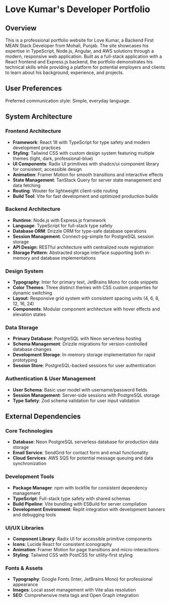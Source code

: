 # Love Kumar's Developer Portfolio

## Overview

This is a professional portfolio website for Love Kumar, a Backend First MEAN Stack Developer from Mohali, Punjab. The site showcases his expertise in TypeScript, Node.js, Angular, and AWS solutions through a modern, responsive web application. Built as a full-stack application with a React frontend and Express.js backend, the portfolio demonstrates his technical skills while providing a platform for potential employers and clients to learn about his background, experience, and projects.

## User Preferences

Preferred communication style: Simple, everyday language.

## System Architecture

### Frontend Architecture
- **Framework**: React 18 with TypeScript for type safety and modern development practices
- **Styling**: Tailwind CSS with custom design system featuring multiple themes (light, dark, professional-blue)
- **UI Components**: Radix UI primitives with shadcn/ui component library for consistent, accessible design
- **Animation**: Framer Motion for smooth transitions and interactive effects
- **State Management**: TanStack Query for server state management and data fetching
- **Routing**: Wouter for lightweight client-side routing
- **Build Tool**: Vite for fast development and optimized production builds

### Backend Architecture
- **Runtime**: Node.js with Express.js framework
- **Language**: TypeScript for full-stack type safety
- **Database ORM**: Drizzle ORM for type-safe database operations
- **Session Management**: Connect-pg-simple for PostgreSQL session storage
- **API Design**: RESTful architecture with centralized route registration
- **Storage Pattern**: Abstracted storage interface supporting both in-memory and database implementations

### Design System
- **Typography**: Inter for primary text, JetBrains Mono for code snippets
- **Color Themes**: Three distinct themes with CSS custom properties for dynamic switching
- **Layout**: Responsive grid system with consistent spacing units (4, 6, 8, 12, 16, 24)
- **Components**: Modular component architecture with hover effects and elevation states

### Data Storage
- **Primary Database**: PostgreSQL with Neon serverless hosting
- **Schema Management**: Drizzle migrations for version-controlled database changes
- **Development Storage**: In-memory storage implementation for rapid prototyping
- **Session Store**: PostgreSQL-backed sessions for user authentication

### Authentication & User Management
- **User Schema**: Basic user model with username/password fields
- **Session Management**: Server-side sessions with PostgreSQL storage
- **Type Safety**: Zod schema validation for user input validation

## External Dependencies

### Core Technologies
- **Database**: Neon PostgreSQL serverless database for production data storage
- **Email Service**: SendGrid for contact form and email functionality
- **Cloud Services**: AWS SQS for potential message queuing and data synchronization

### Development Tools
- **Package Manager**: npm with lockfile for consistent dependency management
- **TypeScript**: Full-stack type safety with shared schemas
- **Build Pipeline**: Vite bundling with ESBuild for server compilation
- **Development Environment**: Replit integration with development banners and debugging tools

### UI/UX Libraries
- **Component Library**: Radix UI for accessible primitive components
- **Icons**: Lucide React for consistent iconography
- **Animation**: Framer Motion for page transitions and micro-interactions
- **Styling**: Tailwind CSS with PostCSS for utility-first styling

### Fonts & Assets
- **Typography**: Google Fonts (Inter, JetBrains Mono) for professional appearance
- **Images**: Local asset management with Vite alias resolution
- **SEO**: Comprehensive meta tags and Open Graph integration